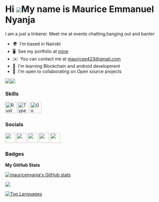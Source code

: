 Hi ![](https://user-images.githubusercontent.com/18350557/176309783-0785949b-9127-417c-8b55-ab5a4333674e.gif)My name is Maurice Emmanuel Nyanja
===============================================================================================================================================

I am a just a tinkerer.
Meet me at events chatting,hanging out and banter

* 🌍  I'm based in Nairobi
* 🖥️  See my portfolio at [mine](http://maurice-nyanja.netlify.app/)
* ✉️  You can contact me at [mauricee423@gmail.com](mailto:mauricee423@gmail.com)
* 🧠  I'm learning Blockchain and android development
* 🤝  I'm open to collaborating on Open source projects

<a href="https://www.twitter.com/mauricenyanja" target="_blank" rel="noreferrer"><img
src="https://img.shields.io/twitter/follow/mauricenyanja?logo=twitter&style=for-the-badge&color=f97316&labelColor=000000"
/></a><a href="https://www.twitch.tv/doc_nutcase" target="_blank" rel="noreferrer"><img
src="https://img.shields.io/twitch/status/doc_nutcase?logo=twitchsx&style=for-the-badge&color=f97316&labelColor=000000&label=TWITCH+STATUS" /></a>

### Skills


<p align="left">
<a href="https://www.rust-lang.org/" target="_blank" rel="noreferrer"><img src="https://raw.githubusercontent.com/danielcranney/readme-generator/main/public/icons/skills/rust-colored.svg" width="36" height="36" alt="Rust" /></a>
<a href="https://www.typescriptlang.org/" target="_blank" rel="noreferrer"><img src="https://raw.githubusercontent.com/danielcranney/readme-generator/main/public/icons/skills/typescript-colored.svg" width="36" height="36" alt="TypeScript" /></a>
<a href="https://go.dev/doc/" target="_blank" rel="noreferrer"><img src="https://raw.githubusercontent.com/danielcranney/readme-generator/main/public/icons/skills/go-colored.svg" width="36" height="36" alt="Go" /></a>



### Socials

<p align="left"> <a href="https://discord.com/users/doc_nutcase#4043" target="_blank" rel="noreferrer"><img src="https://raw.githubusercontent.com/danielcranney/readme-generator/main/public/icons/socials/discord.svg" width="32" height="32" /></a> <a href="https://www.github.com/nutcas3" target="_blank" rel="noreferrer"><img src="https://raw.githubusercontent.com/danielcranney/readme-generator/main/public/icons/socials/github.svg" width="32" height="32" /></a> <a href="http://www.instagram.com/mauricenyanja " target="_blank" rel="noreferrer"><img src="https://raw.githubusercontent.com/danielcranney/readme-generator/main/public/icons/socials/instagram.svg" width="32" height="32" /></a> <a href="https://www.linkedin.com/in/maurice-nyanja/" target="_blank" rel="noreferrer"><img src="https://raw.githubusercontent.com/danielcranney/readme-generator/main/public/icons/socials/linkedin.svg" width="32" height="32" /></a> <a href="https://www.twitter.com/nut3case" target="_blank" rel="noreferrer"><img src="https://raw.githubusercontent.com/danielcranney/readme-generator/main/public/icons/socials/twitter.svg" width="32" height="32" /></a>
  
### Badges

<b>My GitHub Stats</b>

<a href="http://www.github.com/nutcas3"><img src="https://github-readme-stats.vercel.app/api?username=nutcas3&show_icons=true&hide=&title_color=ef4444&text_color=14b8a6&icon_color=f97316&bg_color=000000&hide_border=true&show_icons=true" alt="mauricenyanja's GitHub stats" /></a>

<a href="http://www.github.com/nutcas3"><img src="https://github-readme-streak-stats.herokuapp.com/?user=nutcas3&stroke=14b8a6&background=000000&ring=ef4444&fire=ef4444&currStreakNum=14b8a6&currStreakLabel=ef4444&sideNums=14b8a6&sideLabels=14b8a6&dates=14b8a6&hide_border=true" /></a>

<a href="https://github.com/nutcas3" align="left"><img src="https://github-readme-stats.vercel.app/api/top-langs/?username=nutcas3&langs_count=10&title_color=ef4444&text_color=14b8a6&icon_color=f97316&bg_color=000000&hide_border=true&locale=en&custom_title=Top%20%Languages" alt="Top Languages" /></a>
